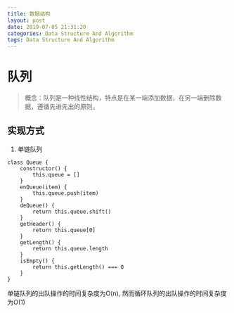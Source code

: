 ```yaml
---
title: 数据结构
layout: post
date: 2019-07-05 21:31:20
categories: Data Structure And Algorithm
tags: Data Structure And Algorithm
---
```


# 队列
> 概念：队列是一种线性结构，特点是在某一端添加数据，在另一端删除数据，遵循先进先出的原则。

## 实现方式
1. 单链队列
```
class Queue {
    constructor() {
        this.queue = []
    }
    enQueue(item) {
        this.queue.push(item)
    }
    deQueue() {
        return this.queue.shift()
    }
    getHeader() {
        return this.queue[0]
    }
    getLength() {
        return this.queue.length
    }
    isEmpty() {
        return this.getLength() === 0
    }
}
```
单链队列的出队操作的时间复杂度为O(n), 然而循环队列的出队操作的时间复杂度为O(1)